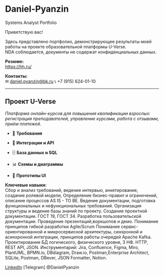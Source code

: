 # Daniel-Pyanzin
Systems Analyst Portfolio

Приветствую вас!

Здесь представлено портфолио, демонстрирующее результаты моей работы на проекте образовательной платформы U-Verse.  
NDA соблюдается, документы не содержат конфиденциальных данных.

**Резюме:**  
https://hh.ru/

**Контакты:**  
✉ daniel.pyanzin@bk.ru 
📞 +7 (915) 624-01-10

---

## Проект U-Verse  
*Платформа онлайн-курсов для повышения квалификации взрослых: регистрация преподавателей, управление курсами, работа с отзывами, приём платежей.*  

- 📄 **Требования**  
  
    
- 🔗 **Интеграции и API**  

 
  
- 🗄 **База данных и SQL**  

 
  
- 📊 **Схемы и диаграммы**  

 
    
- 🎨 **Прототипы UI**  


**Ключевые навыки:**  
Сбор и анализ требований, ведение интервью, анкетирование, создание ролевой модели, Определение бизнес-правил и ограничений, описание процессов AS IS - TO BE.
Ведение документации, подготовка функциональных и нефункциональных требований. Организация структуры и ведение базы знаний по проекту. Создание проектной документации. ГОСТ 19, ГОСТ 34. Разработка пользовательской документации.
Проведение презентаций,воркшопов и демо.
Понимание принципов гибкой разработки Agile/Scrum
Понимание сервис-ориентированной и микросервисной архитектуры, синхронной и асинхронной интеграции, принципов работы очередей Apache Kafka.
Проектирование БД логического, физического уровня, 3 НФ.
HTTP, REST API, JSON.
Инструментарий: Jira, Confluence, Figma, Miro, PlantUML, BPMN.io, DBdiagram, Draw.io, Postman,Enterprise Architect, SQLite, Postman, DBever, JSON Formatter, Notion.


[LinkedIn](https://linkedin.com/in/username) 
[Telegram] @DanielPyanzin
